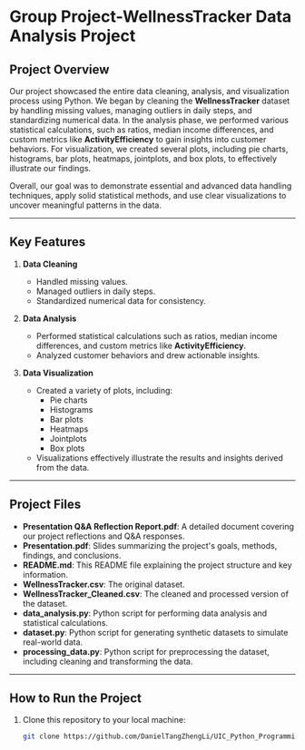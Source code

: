 # Group Project-WellnessTracker Data Analysis Project
## Project Overview
Our project showcased the entire data cleaning, analysis, and visualization process using Python. We began by cleaning the **WellnessTracker** dataset by handling missing values, managing outliers in daily steps, and standardizing numerical data. In the analysis phase, we performed various statistical calculations, such as ratios, median income differences, and custom metrics like **ActivityEfficiency** to gain insights into customer behaviors. For visualization, we created several plots, including pie charts, histograms, bar plots, heatmaps, jointplots, and box plots, to effectively illustrate our findings. 

Overall, our goal was to demonstrate essential and advanced data handling techniques, apply solid statistical methods, and use clear visualizations to uncover meaningful patterns in the data.

---

## Key Features
1. **Data Cleaning**  
   - Handled missing values.  
   - Managed outliers in daily steps.  
   - Standardized numerical data for consistency.

2. **Data Analysis**  
   - Performed statistical calculations such as ratios, median income differences, and custom metrics like **ActivityEfficiency**.  
   - Analyzed customer behaviors and drew actionable insights.

3. **Data Visualization**  
   - Created a variety of plots, including:
     - Pie charts
     - Histograms
     - Bar plots
     - Heatmaps
     - Jointplots
     - Box plots  
   - Visualizations effectively illustrate the results and insights derived from the data.

---

## Project Files
- **Presentation Q&A Reflection Report.pdf**: A detailed document covering our project reflections and Q&A responses.  
- **Presentation.pdf**: Slides summarizing the project's goals, methods, findings, and conclusions.  
- **README.md**: This README file explaining the project structure and key information.  
- **WellnessTracker.csv**: The original dataset.  
- **WellnessTracker_Cleaned.csv**: The cleaned and processed version of the dataset.  
- **data_analysis.py**: Python script for performing data analysis and statistical calculations.  
- **dataset.py**: Python script for generating synthetic datasets to simulate real-world data.  
- **processing_data.py**: Python script for preprocessing the dataset, including cleaning and transforming the data.

---

## How to Run the Project
1. Clone this repository to your local machine:
   ```bash
   git clone https://github.com/DanielTangZhengLi/UIC_Python_Programming_for_Beginners_1002_Group_Project.git
